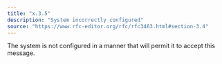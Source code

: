 ```yaml
---
title: "x.3.5"
description: "System incorrectly configured"
source: "https://www.rfc-editor.org/rfc/rfc3463.html#section-3.4"
---
```


The system is not configured in a manner that will permit it to accept this message.
